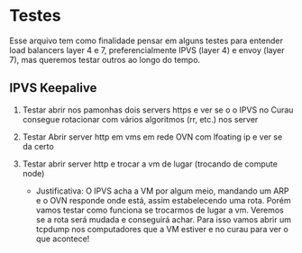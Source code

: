 # Testes

Esse arquivo tem como finalidade pensar em alguns testes para entender load balancers layer 4 e 7, preferencialmente IPVS (layer 4) e envoy (layer 7), mas queremos testar outros ao longo do tempo.

## IPVS Keepalive

1) Testar abrir nos pamonhas dois servers https e ver se o o IPVS no Curau consegue rotacionar com vários algoritmos (rr, etc.) nos server

2) Testar Abrir server http em vms em rede OVN com lfoating ip e ver se da certo

3) Testar abrir server http e trocar a vm de lugar (trocando de compute node)
    - Justificativa: O IPVS acha a VM por algum meio, mandando um ARP e o OVN responde onde está, assim estabelecendo uma rota. Porém vamos testar como funciona se trocarmos de lugar a vm. Veremos se a rota será mudada e conseguirá achar. Para isso vamos abrir um tcpdump nos computadores que a VM estiver e no curau para ver o que acontece!
